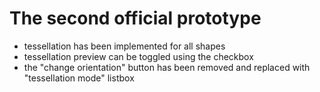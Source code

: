 # The second official prototype
- tessellation has been implemented for all shapes
- tessellation preview can be toggled using the checkbox
- the "change orientation" button has been removed and replaced with "tessellation mode" listbox

